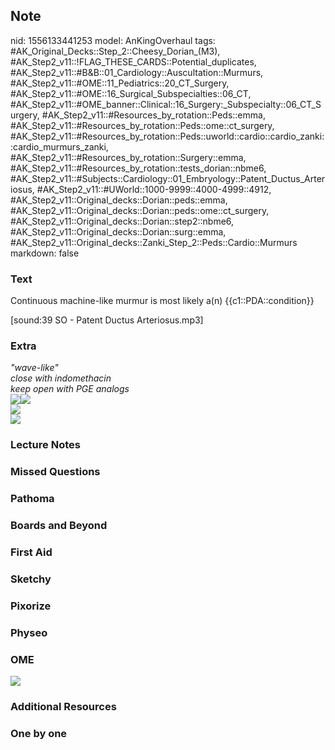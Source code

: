 ## Note
nid: 1556133441253
model: AnKingOverhaul
tags: #AK_Original_Decks::Step_2::Cheesy_Dorian_(M3), #AK_Step2_v11::!FLAG_THESE_CARDS::Potential_duplicates, #AK_Step2_v11::#B&B::01_Cardiology::Auscultation::Murmurs, #AK_Step2_v11::#OME::11_Pediatrics::20_CT_Surgery, #AK_Step2_v11::#OME::16_Surgical_Subspecialties::06_CT, #AK_Step2_v11::#OME_banner::Clinical::16_Surgery:_Subspecialty::06_CT_Surgery, #AK_Step2_v11::#Resources_by_rotation::Peds::emma, #AK_Step2_v11::#Resources_by_rotation::Peds::ome::ct_surgery, #AK_Step2_v11::#Resources_by_rotation::Peds::uworld::cardio::cardio_zanki::cardio_murmurs_zanki, #AK_Step2_v11::#Resources_by_rotation::Surgery::emma, #AK_Step2_v11::#Resources_by_rotation::tests_dorian::nbme6, #AK_Step2_v11::#Subjects::Cardiology::01_Embryology::Patent_Ductus_Arteriosus, #AK_Step2_v11::#UWorld::1000-9999::4000-4999::4912, #AK_Step2_v11::Original_decks::Dorian::peds::emma, #AK_Step2_v11::Original_decks::Dorian::peds::ome::ct_surgery, #AK_Step2_v11::Original_decks::Dorian::step2::nbme6, #AK_Step2_v11::Original_decks::Dorian::surg::emma, #AK_Step2_v11::Original_decks::Zanki_Step_2::Peds::Cardio::Murmurs
markdown: false

### Text
Continuous machine-like murmur is most likely a(n)
{{c1::PDA::condition}}
<div>
  [sound:39 SO - Patent Ductus Arteriosus.mp3]
</div>

### Extra
<div>
  <div>
    <div>
      <i>"wave-like"</i>
    </div>
    <div>
      <i>close with indomethacin</i>
      <div>
        <i>keep open with PGE analogs</i>
      </div>
    </div>
    <div>
      <i><img src="paste-2071273748299777.jpg"><img src=
      "pda_w.jpg"></i>
    </div>
  </div>
  <div>
    <i><img src="paste-226207337545729.jpg"></i>
  </div>
</div>
<div>
  <i><img src="paste-230485124972545.jpg"></i>
</div>

### Lecture Notes


### Missed Questions


### Pathoma


### Boards and Beyond


### First Aid


### Sketchy


### Pixorize


### Physeo


### OME
<div class="ome-widget">
  <a href=
  "https://onlinemeded.org/spa/surgery-subspecialty/ct-surgery/acquire?ref=anki">
  <img src="_OME_AnkiFlashcards_Lesson_1.png"></a>
</div>

### Additional Resources


### One by one

